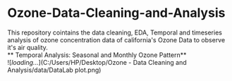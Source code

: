 # Ozone-Data-Cleaning-and-Analysis
This repository cointains the data cleaning, EDA, Temporal and timeseries analysis of ozone concentration data of california's Ozone Data to observe it's air quality.<br>
** Temporal Analysis: Seasonal and Monthly Ozone Pattern**<br>
![*loading...*](C:/Users/HP/Desktop/Ozone - Data Cleaning and Analysis/data/DataLab plot.png)

